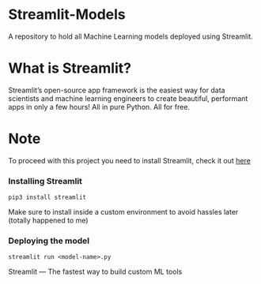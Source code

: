 # Streamlit-Models
A repository to hold all Machine Learning models deployed using Streamlit.

# What is Streamlit?
Streamlit’s open-source app framework is the easiest way for data scientists and machine learning engineers to create beautiful, performant apps in only a few hours!  All in pure Python. All for free.

# Note
To proceed with this project you need to install Streamlit, check it out [here](https://www.streamlit.io/)

### Installing Streamlit
```
pip3 install streamlit
```
Make sure to install inside a custom environment to avoid hassles later (totally happened to me)

### Deploying the model
```
streamlit run <model-name>.py
```
Streamlit — The fastest way to build custom ML tools

